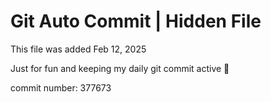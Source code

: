 # Git Auto Commit | Hidden File

This file was added Feb 12, 2025

Just for fun and keeping my daily git commit active 🤪

commit number: 377673
